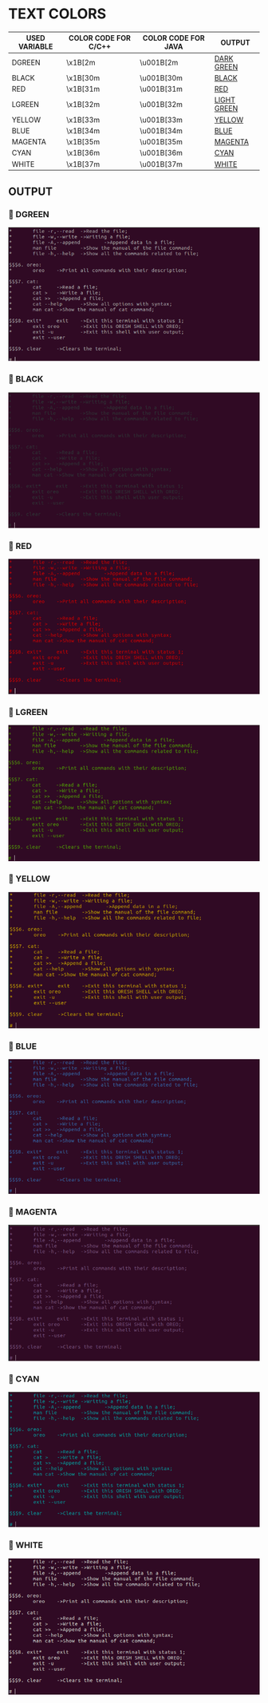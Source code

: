 # TEXT COLORS

 USED VARIABLE | COLOR CODE FOR C/C++ | COLOR CODE FOR JAVA | OUTPUT
---------------|----------------------|---------------------|-------
 DGREEN | \x1B[2m | \u001B[2m | [DARK GREEN](#rocket-DGREEN)
 BLACK | \x1B[30m | \u001B[30m | [BLACK](#rocket-BLACK)
 RED | \x1B[31m | \u001B[31m | [RED](#rocket-RED)
 LGREEN | \x1B[32m | \u001B[32m | [LIGHT GREEN](#rocket-LGREEN)
 YELLOW | \x1B[33m | \u001B[33m | [YELLOW](#rocket-YELLOW)
 BLUE | \x1B[34m | \u001B[34m | [BLUE](#rocket-BLUE)
 MAGENTA | \x1B[35m | \u001B[35m | [MAGENTA](#rocket-MAGENTA)
 CYAN | \x1B[36m | \u001B[36m | [CYAN](#rocket-CYAN)
 WHITE | \x1B[37m | \u001B[37m | [WHITE](#rocket-WHITE)

## OUTPUT

### :rocket: DGREEN

![DGREEN](../img/TEXT-COLORS/DGREEN.png)

### :rocket: BLACK

![BLACK](../img/TEXT-COLORS/BLACK.png)

### :rocket: RED

![RED](../img/TEXT-COLORS/RED.png)

### :rocket: LGREEN

![LGREEN](../img/TEXT-COLORS/LGREEN.png)

### :rocket: YELLOW

![YELLOW](../img/TEXT-COLORS/YELLOW.png)

### :rocket: BLUE

![BLUE](../img/TEXT-COLORS/BLUE.png)

### :rocket: MAGENTA

![MAGENTA](../img/TEXT-COLORS/MAGENTA.png)

### :rocket: CYAN

![CYAN](../img/TEXT-COLORS/CYAN.png)

### :rocket: WHITE

![WHITE](../img/TEXT-COLORS/WHITE.png)